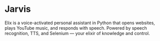 # Jarvis
Elix is a voice-activated personal assistant in Python that opens websites, plays YouTube music, and responds with speech. Powered by speech recognition, TTS, and Selenium — your elixir of knowledge and control.
